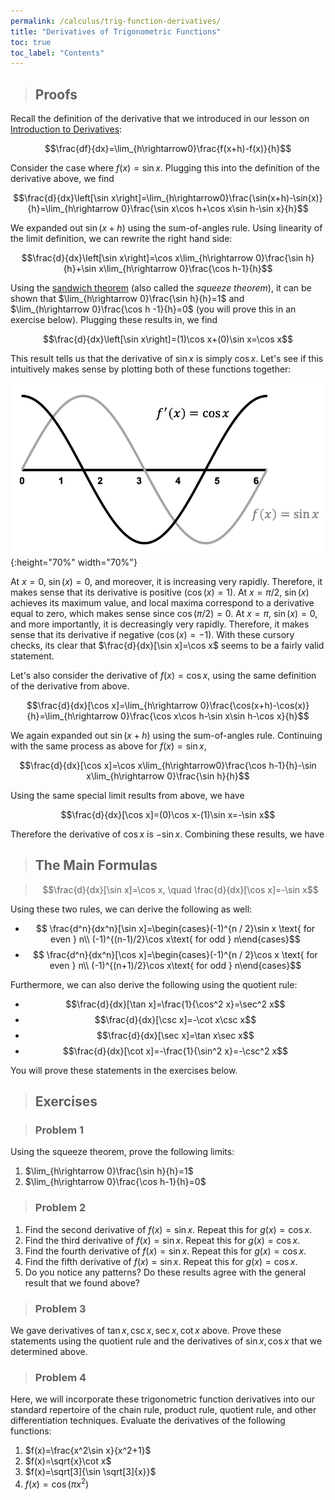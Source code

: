 ```yaml
---
permalink: /calculus/trig-function-derivatives/
title: "Derivatives of Trigonometric Functions"
toc: true
toc_label: "Contents"
---
```


> ## Proofs

Recall the definition of the derivative that we introduced in our lesson on [Introduction to Derivatives](/calculus/intro-to-derivatives/index.html):

$$\frac{df}{dx}=\lim_{h\rightarrow0}\frac{f(x+h)-f(x)}{h}$$

Consider the case where $f(x)=\sin x$. Plugging this into the definition of the derivative above, we find

$$\frac{d}{dx}\left[\sin x\right]=\lim_{h\rightarrow0}\frac{\sin(x+h)-\sin(x)}{h}=\lim_{h\rightarrow 0}\frac{\sin x\cos h+\cos x\sin h-\sin x}{h}$$

We expanded out $\sin(x+h)$ using the sum-of-angles rule. Using linearity of the limit definition, we can rewrite the right hand side:

$$\frac{d}{dx}\left[\sin x\right]=\cos x\lim_{h\rightarrow 0}\frac{\sin h}{h}+\sin x\lim_{h\rightarrow 0}\frac{\cos h-1}{h}$$

Using the [sandwich theorem](/calculus/limits-and-continuity/index.html) (also called the _squeeze theorem_), it can be shown that $\lim_{h\rightarrow 0}\frac{\sin h}{h}=1$ and $\lim_{h\rightarrow 0}\frac{\cos h -1}{h}=0$ (you will prove this in an exercise below). Plugging these results in, we find

$$\frac{d}{dx}\left[\sin x\right]=(1)\cos x+(0)\sin x=\cos x$$

This result tells us that the derivative of $\sin x$ is simply $\cos x$. Let's see if this intuitively makes sense by plotting both of these functions together:

![sin-derivative](/assets/images/trig-1.png){:height="70%" width="70%"}

At $x=0$, $\sin(x)=0$, and moreover, it is increasing very rapidly. Therefore, it makes sense that its derivative is positive ($\cos(x)=1$). At $x=\pi/2$, $\sin(x)$ achieves its maximum value, and local maxima correspond to a derivative equal to zero, which makes sense since $\cos(\pi/2)=0$. At $x=\pi$, $\sin(x)=0$, and more importantly, it is decreasingly very rapidly. Therefore, it makes sense that its derivative if negative ($\cos(x)=-1$). With these cursory checks, its clear that $\frac{d}{dx}[\sin x]=\cos x$ seems to be a fairly valid statement. 

Let's also consider the derivative of $f(x)=\cos x$, using the same definition of the derivative from above.

$$\frac{d}{dx}[\cos x]=\lim_{h\rightarrow 0}\frac{\cos(x+h)-\cos(x)}{h}=\lim_{h\rightarrow 0}\frac{\cos x\cos h-\sin x\sin h-\cos x}{h}$$

We again expanded out $\sin(x+h)$ using the sum-of-angles rule. Continuing with the same process as above for $f(x)=\sin x$, 

$$\frac{d}{dx}[\cos x]=\cos x\lim_{h\rightarrow0}\frac{\cos h-1}{h}-\sin x\lim_{h\rightarrow 0}\frac{\sin h}{h}$$

Using the same special limit results from above, we have

$$\frac{d}{dx}[\cos x]=(0)\cos x-(1)\sin x=-\sin x$$

Therefore the derivative of $\cos x$ is $-\sin x$. Combining these results, we have

> ## The Main Formulas

> $$\frac{d}{dx}[\sin x]=\cos x, \quad \frac{d}{dx}[\cos x]=-\sin x$$

Using these two rules, we can derive the following as well:

  - $$ \frac{d^n}{dx^n}[\sin x]=\begin{cases}(-1)^{n / 2}\sin x \text{ for even } n\\ (-1)^{(n-1)/2}\cos x\text{ for odd } n\end{cases}$$
  - $$ \frac{d^n}{dx^n}[\cos x]=\begin{cases}(-1)^{n / 2}\cos x \text{ for even } n\\ (-1)^{(n+1)/2}\cos x\text{ for odd } n\end{cases}$$

Furthermore, we can also derive the following using the quotient rule:

  - $$\frac{d}{dx}[\tan x]=\frac{1}{\cos^2 x}=\sec^2 x$$
  - $$\frac{d}{dx}[\csc x]=-\cot x\csc x$$
  - $$\frac{d}{dx}[\sec x]=\tan x\sec x$$
  - $$\frac{d}{dx}[\cot x]=-\frac{1}{\sin^2 x}=-\csc^2 x$$

You will prove these statements in the exercises below.

> ## Exercises

> ### Problem 1

Using the squeeze theorem, prove the following limits:

  1. $\lim_{h\rightarrow 0}\frac{\sin h}{h}=1$
  2. $\lim_{h\rightarrow 0}\frac{\cos h-1}{h}=0$

> ### Problem 2

  1. Find the second derivative of $f(x)=\sin x$. Repeat this for $g(x)=\cos x$.
  2. Find the third derivative of $f(x)=\sin x$. Repeat this for $g(x)=\cos x$.
  3. Find the fourth derivative of $f(x)=\sin x$. Repeat this for $g(x)=\cos x$.
  4. Find the fifth derivative of $f(x)=\sin x$. Repeat this for $g(x)=\cos x$. 
  5. Do you notice any patterns? Do these results agree with the general result that we found above?

> ### Problem 3

We gave derivatives of $\tan x, \csc x, \sec x, \cot x$ above. Prove these statements using the quotient rule and the derivatives of $\sin x, \cos x$ that we determined above.

> ### Problem 4

Here, we will incorporate these trigonometric function derivatives into our standard repertoire of the chain rule, product rule, quotient rule, and other differentiation techniques. Evaluate the derivatives of the following functions:

  1. $f(x)=\frac{x^2\sin x}{x^2+1}$
  2. $f(x)=\sqrt{x}\cot x$
  3. $f(x)=\sqrt[3]{\sin \sqrt[3]{x}}$
  4. $f(x)=\cos(\pi x^2)$
